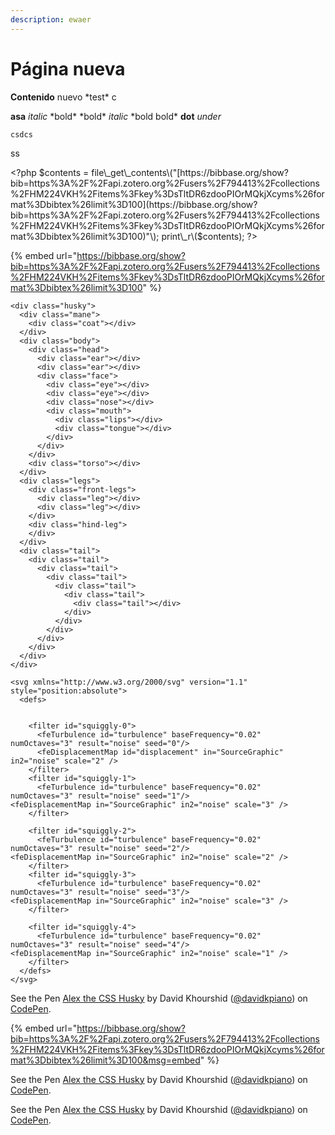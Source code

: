 ```yaml
---
description: ewaer
---
```


# Página nueva

**Contenido** nuevo \*test\* c

**asa**    _italic_   \*bold\* \*bold\* _italic_ \*bold  bold\* **dot**   _under_

```text
csdcs
```

ss

&lt;?php $contents = file\_get\_contents\("[https://bibbase.org/show?bib=https%3A%2F%2Fapi.zotero.org%2Fusers%2F794413%2Fcollections%2FHM224VKH%2Fitems%3Fkey%3DsTltDR6zdooPIOrMQkjXcyms%26format%3Dbibtex%26limit%3D100](https://bibbase.org/show?bib=https%3A%2F%2Fapi.zotero.org%2Fusers%2F794413%2Fcollections%2FHM224VKH%2Fitems%3Fkey%3DsTltDR6zdooPIOrMQkjXcyms%26format%3Dbibtex%26limit%3D100)"\); print\_r\($contents\); ?&gt;

{% embed url="https://bibbase.org/show?bib=https%3A%2F%2Fapi.zotero.org%2Fusers%2F794413%2Fcollections%2FHM224VKH%2Fitems%3Fkey%3DsTltDR6zdooPIOrMQkjXcyms%26format%3Dbibtex%26limit%3D100" %}



```text
<div class="husky">
  <div class="mane">
    <div class="coat"></div>
  </div>
  <div class="body">
    <div class="head">
      <div class="ear"></div>
      <div class="ear"></div>
      <div class="face">
        <div class="eye"></div>
        <div class="eye"></div>
        <div class="nose"></div>
        <div class="mouth">
          <div class="lips"></div>
          <div class="tongue"></div>
        </div>
      </div>
    </div>
    <div class="torso"></div>
  </div>
  <div class="legs">
    <div class="front-legs">
      <div class="leg"></div>
      <div class="leg"></div>
    </div>
    <div class="hind-leg">
    </div>
  </div>
  <div class="tail">
    <div class="tail">
      <div class="tail">
        <div class="tail">
          <div class="tail">
            <div class="tail">
              <div class="tail"></div>
            </div>
          </div>
        </div>
      </div>
    </div>
  </div>
</div>

<svg xmlns="http://www.w3.org/2000/svg" version="1.1" style="position:absolute">
  <defs>

    
    <filter id="squiggly-0">
      <feTurbulence id="turbulence" baseFrequency="0.02" numOctaves="3" result="noise" seed="0"/>
      <feDisplacementMap id="displacement" in="SourceGraphic" in2="noise" scale="2" />
    </filter>
    <filter id="squiggly-1">
      <feTurbulence id="turbulence" baseFrequency="0.02" numOctaves="3" result="noise" seed="1"/>
<feDisplacementMap in="SourceGraphic" in2="noise" scale="3" />
    </filter>
    
    <filter id="squiggly-2">
      <feTurbulence id="turbulence" baseFrequency="0.02" numOctaves="3" result="noise" seed="2"/>
<feDisplacementMap in="SourceGraphic" in2="noise" scale="2" />
    </filter>
    <filter id="squiggly-3">
      <feTurbulence id="turbulence" baseFrequency="0.02" numOctaves="3" result="noise" seed="3"/>
<feDisplacementMap in="SourceGraphic" in2="noise" scale="3" />
    </filter>
    
    <filter id="squiggly-4">
      <feTurbulence id="turbulence" baseFrequency="0.02" numOctaves="3" result="noise" seed="4"/>
<feDisplacementMap in="SourceGraphic" in2="noise" scale="1" />
    </filter>
  </defs> 
</svg>
```

See the Pen [Alex the CSS Husky](https://codepen.io/davidkpiano/pen/wMqXea) by David Khourshid \([@davidkpiano](https://codepen.io/davidkpiano)\) on [CodePen](https://codepen.io).



{% embed url="https://bibbase.org/show?bib=https%3A%2F%2Fapi.zotero.org%2Fusers%2F794413%2Fcollections%2FHM224VKH%2Fitems%3Fkey%3DsTltDR6zdooPIOrMQkjXcyms%26format%3Dbibtex%26limit%3D100&msg=embed" %}

See the Pen [Alex the CSS Husky](https://codepen.io/davidkpiano/pen/wMqXea) by David Khourshid \([@davidkpiano](https://codepen.io/davidkpiano)\) on [CodePen](https://codepen.io).

See the Pen [Alex the CSS Husky](https://codepen.io/davidkpiano/pen/wMqXea) by David Khourshid \([@davidkpiano](https://codepen.io/davidkpiano)\) on [CodePen](https://codepen.io).

